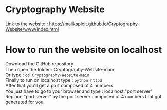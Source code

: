 # Cryptography Website
Link to the website : https://maliksploit.github.io/Cryptography-Website/www/index.html

# How to run the website on localhost
Download the GitHub repository
<br/>
Then open the folder : Cryptography-Website-main
<br/>
Or type :  `cd Cryptography-Website-main`
<br/>
Finally to run on localhost type : `python httpd`
<br/>
After that you'll get a port composed of 4 numbers
<br/>
You just have to go to your browser and type : localhost:"port server"
<br/>
Replace "port server" by the port server composed of 4 numbers that got generated for you
